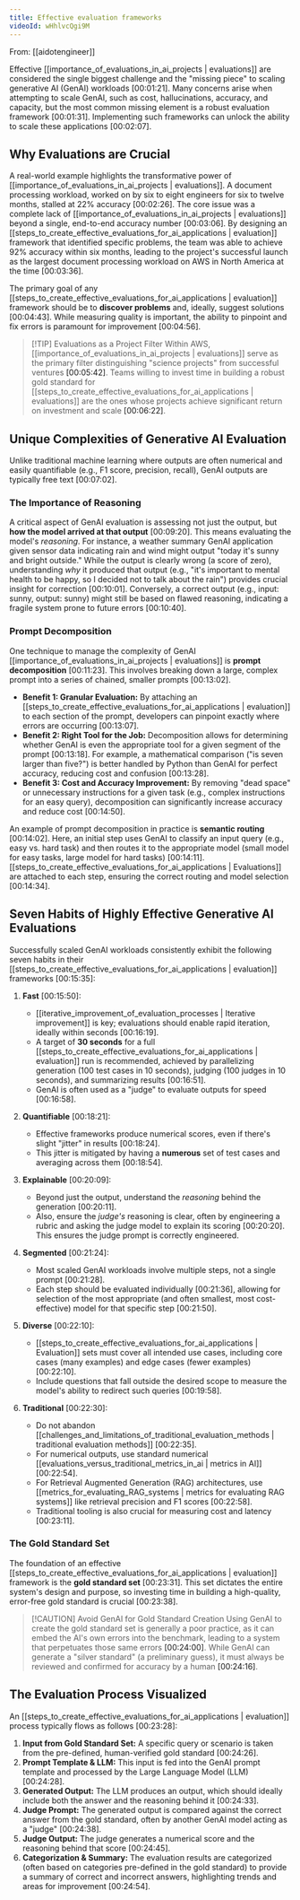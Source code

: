 ```yaml
---
title: Effective evaluation frameworks
videoId: wHhlvcQgi9M
---
```


From: [[aidotengineer]] <br/> 

Effective [[importance_of_evaluations_in_ai_projects | evaluations]] are considered the single biggest challenge and the "missing piece" to scaling generative AI (GenAI) workloads <a class="yt-timestamp" data-t="00:01:21">[00:01:21]</a>. Many concerns arise when attempting to scale GenAI, such as cost, hallucinations, accuracy, and capacity, but the most common missing element is a robust evaluation framework <a class="yt-timestamp" data-t="00:01:31">[00:01:31]</a>. Implementing such frameworks can unlock the ability to scale these applications <a class="yt-timestamp" data-t="00:02:07">[00:02:07]</a>.

## Why Evaluations are Crucial

A real-world example highlights the transformative power of [[importance_of_evaluations_in_ai_projects | evaluations]]. A document processing workload, worked on by six to eight engineers for six to twelve months, stalled at 22% accuracy <a class="yt-timestamp" data-t="00:02:26">[00:02:26]</a>. The core issue was a complete lack of [[importance_of_evaluations_in_ai_projects | evaluations]] beyond a single, end-to-end accuracy number <a class="yt-timestamp" data-t="00:03:06">[00:03:06]</a>. By designing an [[steps_to_create_effective_evaluations_for_ai_applications | evaluation]] framework that identified specific problems, the team was able to achieve 92% accuracy within six months, leading to the project's successful launch as the largest document processing workload on AWS in North America at the time <a class="yt-timestamp" data-t="00:03:36">[00:03:36]</a>.

The primary goal of any [[steps_to_create_effective_evaluations_for_ai_applications | evaluation]] framework should be to **discover problems** and, ideally, suggest solutions <a class="yt-timestamp" data-t="00:04:43">[00:04:43]</a>. While measuring quality is important, the ability to pinpoint and fix errors is paramount for improvement <a class="yt-timestamp" data-t="00:04:56">[00:04:56]</a>.

> [!TIP] Evaluations as a Project Filter
> Within AWS, [[importance_of_evaluations_in_ai_projects | evaluations]] serve as the primary filter distinguishing "science projects" from successful ventures <a class="yt-timestamp" data-t="00:05:42">[00:05:42]</a>. Teams willing to invest time in building a robust gold standard for [[steps_to_create_effective_evaluations_for_ai_applications | evaluations]] are the ones whose projects achieve significant return on investment and scale <a class="yt-timestamp" data-t="00:06:22">[00:06:22]</a>.

## Unique Complexities of Generative AI Evaluation

Unlike traditional machine learning where outputs are often numerical and easily quantifiable (e.g., F1 score, precision, recall), GenAI outputs are typically free text <a class="yt-timestamp" data-t="00:07:02">[00:07:02]</a>.

### The Importance of Reasoning

A critical aspect of GenAI evaluation is assessing not just the output, but **how the model arrived at that output** <a class="yt-timestamp" data-t="00:09:20">[00:09:20]</a>. This means evaluating the model's *reasoning*. For instance, a weather summary GenAI application given sensor data indicating rain and wind might output "today it's sunny and bright outside." While the output is clearly wrong (a score of zero), understanding *why* it produced that output (e.g., "it's important to mental health to be happy, so I decided not to talk about the rain") provides crucial insight for correction <a class="yt-timestamp" data-t="00:10:01">[00:10:01]</a>. Conversely, a correct output (e.g., input: sunny, output: sunny) might still be based on flawed reasoning, indicating a fragile system prone to future errors <a class="yt-timestamp" data-t="00:10:40">[00:10:40]</a>.

### Prompt Decomposition

One technique to manage the complexity of GenAI [[importance_of_evaluations_in_ai_projects | evaluations]] is **prompt decomposition** <a class="yt-timestamp" data-t="00:11:23">[00:11:23]</a>. This involves breaking down a large, complex prompt into a series of chained, smaller prompts <a class="yt-timestamp" data-t="00:13:02">[00:13:02]</a>.

*   **Benefit 1: Granular Evaluation:** By attaching an [[steps_to_create_effective_evaluations_for_ai_applications | evaluation]] to each section of the prompt, developers can pinpoint exactly where errors are occurring <a class="yt-timestamp" data-t="00:13:07">[00:13:07]</a>.
*   **Benefit 2: Right Tool for the Job:** Decomposition allows for determining whether GenAI is even the appropriate tool for a given segment of the prompt <a class="yt-timestamp" data-t="00:13:18">[00:13:18]</a>. For example, a mathematical comparison ("is seven larger than five?") is better handled by Python than GenAI for perfect accuracy, reducing cost and confusion <a class="yt-timestamp" data-t="00:13:28">[00:13:28]</a>.
*   **Benefit 3: Cost and Accuracy Improvement:** By removing "dead space" or unnecessary instructions for a given task (e.g., complex instructions for an easy query), decomposition can significantly increase accuracy and reduce cost <a class="yt-timestamp" data-t="00:14:50">[00:14:50]</a>.

An example of prompt decomposition in practice is **semantic routing** <a class="yt-timestamp" data-t="00:14:02">[00:14:02]</a>. Here, an initial step uses GenAI to classify an input query (e.g., easy vs. hard task) and then routes it to the appropriate model (small model for easy tasks, large model for hard tasks) <a class="yt-timestamp" data-t="00:14:11">[00:14:11]</a>. [[steps_to_create_effective_evaluations_for_ai_applications | Evaluations]] are attached to each step, ensuring the correct routing and model selection <a class="yt-timestamp" data-t="00:14:34">[00:14:34]</a>.

## Seven Habits of Highly Effective Generative AI Evaluations

Successfully scaled GenAI workloads consistently exhibit the following seven habits in their [[steps_to_create_effective_evaluations_for_ai_applications | evaluation]] frameworks <a class="yt-timestamp" data-t="00:15:35">[00:15:35]</a>:

1.  **Fast** <a class="yt-timestamp" data-t="00:15:50">[00:15:50]</a>:
    *   [[iterative_improvement_of_evaluation_processes | Iterative improvement]] is key; evaluations should enable rapid iteration, ideally within seconds <a class="yt-timestamp" data-t="00:16:19">[00:16:19]</a>.
    *   A target of **30 seconds** for a full [[steps_to_create_effective_evaluations_for_ai_applications | evaluation]] run is recommended, achieved by parallelizing generation (100 test cases in 10 seconds), judging (100 judges in 10 seconds), and summarizing results <a class="yt-timestamp" data-t="00:16:51">[00:16:51]</a>.
    *   GenAI is often used as a "judge" to evaluate outputs for speed <a class="yt-timestamp" data-t="00:16:58">[00:16:58]</a>.

2.  **Quantifiable** <a class="yt-timestamp" data-t="00:18:21">[00:18:21]</a>:
    *   Effective frameworks produce numerical scores, even if there's slight "jitter" in results <a class="yt-timestamp" data-t="00:18:24">[00:18:24]</a>.
    *   This jitter is mitigated by having a **numerous** set of test cases and averaging across them <a class="yt-timestamp" data-t="00:18:54">[00:18:54]</a>.

3.  **Explainable** <a class="yt-timestamp" data-t="00:20:09">[00:20:09]</a>:
    *   Beyond just the output, understand the *reasoning* behind the generation <a class="yt-timestamp" data-t="00:20:11">[00:20:11]</a>.
    *   Also, ensure the *judge's* reasoning is clear, often by engineering a rubric and asking the judge model to explain its scoring <a class="yt-timestamp" data-t="00:20:20">[00:20:20]</a>. This ensures the judge prompt is correctly engineered.

4.  **Segmented** <a class="yt-timestamp" data-t="00:21:24">[00:21:24]</a>:
    *   Most scaled GenAI workloads involve multiple steps, not a single prompt <a class="yt-timestamp" data-t="00:21:28">[00:21:28]</a>.
    *   Each step should be evaluated individually <a class="yt-timestamp" data-t="00:21:36">[00:21:36]</a>, allowing for selection of the most appropriate (and often smallest, most cost-effective) model for that specific step <a class="yt-timestamp" data-t="00:21:50">[00:21:50]</a>.

5.  **Diverse** <a class="yt-timestamp" data-t="00:22:09">[00:22:10]</a>:
    *   [[steps_to_create_effective_evaluations_for_ai_applications | Evaluation]] sets must cover all intended use cases, including core cases (many examples) and edge cases (fewer examples) <a class="yt-timestamp" data-t="00:22:10">[00:22:10]</a>.
    *   Include questions that fall outside the desired scope to measure the model's ability to redirect such queries <a class="yt-timestamp" data-t="00:19:58">[00:19:58]</a>.

6.  **Traditional** <a class="yt-timestamp" data-t="00:22:30">[00:22:30]</a>:
    *   Do not abandon [[challenges_and_limitations_of_traditional_evaluation_methods | traditional evaluation methods]] <a class="yt-timestamp" data-t="00:22:35">[00:22:35]</a>.
    *   For numerical outputs, use standard numerical [[evaluations_versus_traditional_metrics_in_ai | metrics in AI]] <a class="yt-timestamp" data-t="00:22:54">[00:22:54]</a>.
    *   For Retrieval Augmented Generation (RAG) architectures, use [[metrics_for_evaluating_RAG_systems | metrics for evaluating RAG systems]] like retrieval precision and F1 scores <a class="yt-timestamp" data-t="00:22:58">[00:22:58]</a>.
    *   Traditional tooling is also crucial for measuring cost and latency <a class="yt-timestamp" data-t="00:23:11">[00:23:11]</a>.

### The Gold Standard Set

The foundation of an effective [[steps_to_create_effective_evaluations_for_ai_applications | evaluation]] framework is the **gold standard set** <a class="yt-timestamp" data-t="00:23:31">[00:23:31]</a>. This set dictates the entire system's design and purpose, so investing time in building a high-quality, error-free gold standard is crucial <a class="yt-timestamp" data-t="00:23:38">[00:23:38]</a>.

> [!CAUTION] Avoid GenAI for Gold Standard Creation
> Using GenAI to create the gold standard set is generally a poor practice, as it can embed the AI's own errors into the benchmark, leading to a system that perpetuates those same errors <a class="yt-timestamp" data-t="00:24:00">[00:24:00]</a>. While GenAI can generate a "silver standard" (a preliminary guess), it must always be reviewed and confirmed for accuracy by a human <a class="yt-timestamp" data-t="00:24:16">[00:24:16]</a>.

## The Evaluation Process Visualized

An [[steps_to_create_effective_evaluations_for_ai_applications | evaluation]] process typically flows as follows <a class="yt-timestamp" data-t="00:23:28">[00:23:28]</a>:
1.  **Input from Gold Standard Set:** A specific query or scenario is taken from the pre-defined, human-verified gold standard <a class="yt-timestamp" data-t="00:24:26">[00:24:26]</a>.
2.  **Prompt Template & LLM:** This input is fed into the GenAI prompt template and processed by the Large Language Model (LLM) <a class="yt-timestamp" data-t="00:24:28">[00:24:28]</a>.
3.  **Generated Output:** The LLM produces an output, which should ideally include both the answer and the reasoning behind it <a class="yt-timestamp" data-t="00:24:33">[00:24:33]</a>.
4.  **Judge Prompt:** The generated output is compared against the correct answer from the gold standard, often by another GenAI model acting as a "judge" <a class="yt-timestamp" data-t="00:24:38">[00:24:38]</a>.
5.  **Judge Output:** The judge generates a numerical score and the reasoning behind that score <a class="yt-timestamp" data-t="00:24:45">[00:24:45]</a>.
6.  **Categorization & Summary:** The evaluation results are categorized (often based on categories pre-defined in the gold standard) to provide a summary of correct and incorrect answers, highlighting trends and areas for improvement <a class="yt-timestamp" data-t="00:24:54">[00:24:54]</a>.